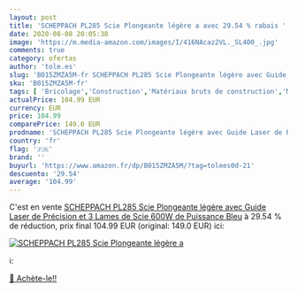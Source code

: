 ```yaml
---
layout: post
title: 'SCHEPPACH PL285 Scie Plongeante légère a avec 29.54 % rabais '
date: 2020-08-08 20:05:38
image: 'https://m.media-amazon.com/images/I/416NAcaz2VL._SL400_.jpg'
comments: true
category: ofertas
author: 'tole.es'
slug: 'B015ZMZA5M-fr SCHEPPACH PL285 Scie Plongeante légère avec Guide Laser de...'
sku: 'B015ZMZA5M-fr'
tags: [ 'Bricolage','Construction','Matériaux bruts de construction','Matériel de construction', ]
actualPrice: 104.99 EUR
currency: EUR
price: 104.99
comparePrice: 149.0 EUR
prodname: 'SCHEPPACH PL285 Scie Plongeante légère avec Guide Laser de Précision et 3 Lames de Scie  600W de Puissance  Bleu'
country: 'fr'
flag: '🇫🇷'
brand: ''
buyurl: 'https://www.amazon.fr/dp/B015ZMZA5M/?tag=tolees0d-21'
descuento: '29.54'
average: '104.99'
---
```


C'est en vente [SCHEPPACH PL285 Scie Plongeante légère avec Guide Laser de Précision et 3 Lames de Scie  600W de Puissance  Bleu](https://www.amazon.fr/dp/B015ZMZA5M/?tag=tolees0d-21)  à  29.54 % de réduction, prix final  104.99 EUR (original: 149.0 EUR) ici:

[![SCHEPPACH PL285 Scie Plongeante légère a](https://m.media-amazon.com/images/I/416NAcaz2VL._SL400_.jpg)](https://www.amazon.fr/dp/B015ZMZA5M/?tag=tolees0d-21)

ℹ️:


[🛒 Achète-le!!](https://www.amazon.fr/dp/B015ZMZA5M/?tag=tolees0d-21)
